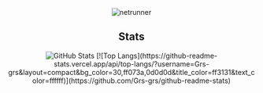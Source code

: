 <div align="center">
    <img src="https://github.com/user-attachments/assets/2a62ed9b-791e-4946-9084-50537b9b9eb8" alt="netrunner">
</div>

<h2 align="center"> Stats </h2>
<div align="center" >
    <img src="https://github-readme-stats.vercel.app/api?username=Grs-grs&bg_color=30,ff073a,0d0d0d&title_color=000000&text_color=ffffff" alt="GitHub Stats">
[![Top Langs](https://github-readme-stats.vercel.app/api/top-langs/?username=Grs-grs&layout=compact&bg_color=30,ff073a,0d0d0d&title_color=ff3131&text_color=ffffff)](https://github.com/Grs-grs/github-readme-stats)

</div>
